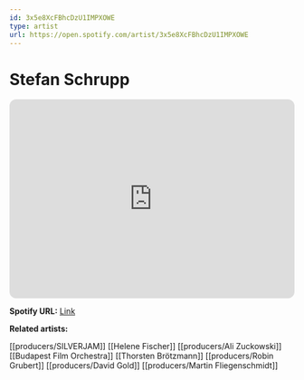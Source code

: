 ```yaml
---
id: 3x5e8XcFBhcDzU1IMPXOWE
type: artist
url: https://open.spotify.com/artist/3x5e8XcFBhcDzU1IMPXOWE
---
```

# Stefan Schrupp

<iframe style="border-radius:12px" src="https://open.spotify.com/embed/artist/3x5e8XcFBhcDzU1IMPXOWE" width="100%" height="352" frameBorder="0" allowfullscreen="" allow="autoplay; clipboard-write; encrypted-media; fullscreen; picture-in-picture" loading="lazy"></iframe>

**Spotify URL:** [Link](https://open.spotify.com/artist/3x5e8XcFBhcDzU1IMPXOWE)

**Related artists:**

[[producers/SILVERJAM]]
[[Helene Fischer]]
[[producers/Ali Zuckowski]]
[[Budapest Film Orchestra]]
[[Thorsten Brötzmann]]
[[producers/Robin Grubert]]
[[producers/David Gold]]
[[producers/Martin Fliegenschmidt]]
